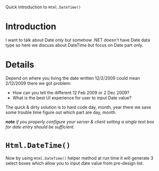 Quick introduction to `Html.DateTime()`

# Introduction #

I want to talk about Date only but somehow .NET doesn't have Date data type so here we discuss about DateTime but focus on Date part only.

# Details #

Depend on where you living the date written 12/2/2009 could mean 2/12/2009 there we got problem:
  * How can you tell the different 12 Feb 2009 or 2 Dec 2009?
  * What is the best UI experience for user to input Date value?

The quick & dirty solution is to hard code day, month, year there we save some trouble time figure out which part are day, month.

**note** _if you properly configure your server & client setting a single text box for date entry should be sufficient._

# `Html.DateTime()` #

Now by using `Html.DateTime()` helper method at run time it will generate 3 select boxes which allow you to input date value from pre-design list.